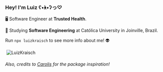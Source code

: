 ### Hey! I'm Luiz ʕ•́ᴥ•̀ʔっ♡

🖥️ Software Engineer at **Trusted Health**.

📜 Studying **Software Engineering** at Católica University in Joinville, Brazil.

Run `npx luizkraisch` to see more info about me! 👽

<p>&nbsp;<img align="center" src="https://github-readme-stats.vercel.app/api?username=LuizKraisch&theme=dark&show_icons=true%22/%3E" alt="LuizKraisch" /></p>

###### Also, credits to [Carolis](https://github.com/Carolis) for the package inspiration!
